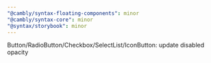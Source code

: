 ```yaml
---
"@cambly/syntax-floating-components": minor
"@cambly/syntax-core": minor
"@syntax/storybook": minor
---
```


Button/RadioButton/Checkbox/SelectList/IconButton: update disabled opacity
